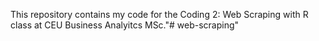 This repository contains my code for the Coding 2: Web Scraping with R class at CEU Business Analyitcs MSc."# web-scraping" 
